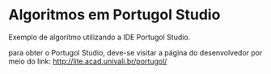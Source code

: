 # Algoritmos em Portugol Studio

Exemplo de algoritmo utilizando a IDE Portugol Studio. 

para obter o Portugol Studio, deve-se visitar a página do desenvolvedor por meio do link: http://lite.acad.univali.br/portugol/

